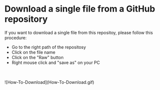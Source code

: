 # Download a single file from a GitHub repository

If you want to download a single file from this repositoy, please follow this procedure:
* Go to the right path of the repositosy
* Click on the file name
* Click on the "Raw" button
* Right mouse click and "save as" on your PC
<br>
<br>
![How-To-Download](How-To-Download.gif)